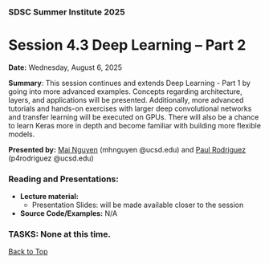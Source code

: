 ### SDSC Summer Institute 2025
# Session 4.3 Deep Learning – Part 2

**Date:** Wednesday, August 6, 2025

**Summary**: This session continues and extends Deep Learning - Part 1 by going into more advanced examples.  Concepts regarding architecture, layers, and applications will be presented.  Additionally, more advanced tutorials and hands-on exercises with larger deep convolutional networks and transfer learning will be executed on GPUs.  There will also be a chance to learn Keras more in depth and become familiar with building more flexible models.

**Presented by:** [Mai Nguyen](https://www.sdsc.edu/research/researcher_spotlight/nguyen_mai.html) (mhnguyen @ucsd.edu) and [Paul Rodriguez](https://profiles.ucsd.edu/paul.rodriguez) (p4rodriguez @ucsd.edu)

### Reading and Presentations:
* **Lecture material:**
   * Presentation Slides: will be made available closer to the session
* **Source Code/Examples:** N/A

### TASKS: None at this time.

[Back to Top](#top)
